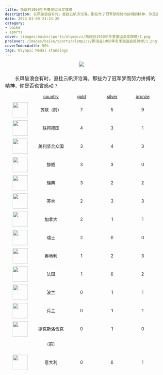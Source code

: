 ```yaml
---
title: 斯阔谷1960年冬季奥运会奖牌榜
description: 长风破浪会有时，直挂云帆济沧海。那些为了冠军梦而努力拼搏的精神，你是否也曾感动？
date: 2022-03-09 21:24:20
category:
- baike
- sports
cover: /images/baike/sports/olympics/斯阔谷1960年冬季奥运会奖牌榜/1.png
preCover: /images/baike/sports/olympics/斯阔谷1960年冬季奥运会奖牌榜/1.png
coverIndexWidth: 50%
tags: Olympic Medal standings
---
```


<div style="text-align: center; " class="mt-20 mb-20">
<img src="/images/baike/sports/olympics/斯阔谷1960年冬季奥运会奖牌榜/1.png" style="">
</div>

<p class="paragraph">长风破浪会有时，直挂云帆济沧海。那些为了冠军梦而努力拼搏的精神，你是否也曾感动？</p>

<div class="item-nation-header">
<div style="width: 150px; "></div><span>country</span><span>gold</span><span>silver</span><span>bronze</span>
</div>
    <div class="item-nation">
    <span><img src="/images/flags/1x1/${item.alpha2Code}.svg" style="width: 50px; "></span>
    <span>苏联（前）</span>
    <span>7</span> <span>5</span> <span>9</span>
    </div>
    <div class="item-nation">
    <span><img src="/images/flags/1x1/de.svg" style="width: 50px; "></span>
    <span>联邦德国</span>
    <span>4</span> <span>3</span> <span>1</span>
    </div>
    <div class="item-nation">
    <span><img src="/images/flags/1x1/us.svg" style="width: 50px; "></span>
    <span>美利坚合众国</span>
    <span>3</span> <span>4</span> <span>3</span>
    </div>
    <div class="item-nation">
    <span><img src="/images/flags/1x1/no.svg" style="width: 50px; "></span>
    <span>挪威</span>
    <span>3</span> <span>3</span> <span>0</span>
    </div>
    <div class="item-nation">
    <span><img src="/images/flags/1x1/se.svg" style="width: 50px; "></span>
    <span>瑞典</span>
    <span>3</span> <span>2</span> <span>2</span>
    </div>
    <div class="item-nation">
    <span><img src="/images/flags/1x1/fi.svg" style="width: 50px; "></span>
    <span>芬兰</span>
    <span>2</span> <span>3</span> <span>3</span>
    </div>
    <div class="item-nation">
    <span><img src="/images/flags/1x1/ca.svg" style="width: 50px; "></span>
    <span>加拿大</span>
    <span>2</span> <span>1</span> <span>1</span>
    </div>
    <div class="item-nation">
    <span><img src="/images/flags/1x1/ch.svg" style="width: 50px; "></span>
    <span>瑞士</span>
    <span>2</span> <span>0</span> <span>0</span>
    </div>
    <div class="item-nation">
    <span><img src="/images/flags/1x1/at.svg" style="width: 50px; "></span>
    <span>奥地利</span>
    <span>1</span> <span>2</span> <span>3</span>
    </div>
    <div class="item-nation">
    <span><img src="/images/flags/1x1/fr.svg" style="width: 50px; "></span>
    <span>法国</span>
    <span>1</span> <span>0</span> <span>2</span>
    </div>
    <div class="item-nation">
    <span><img src="/images/flags/1x1/pl.svg" style="width: 50px; "></span>
    <span>波兰</span>
    <span>0</span> <span>1</span> <span>1</span>
    </div>
    <div class="item-nation">
    <span><img src="/images/flags/1x1/nl.svg" style="width: 50px; "></span>
    <span>荷兰</span>
    <span>0</span> <span>1</span> <span>1</span>
    </div>
    <div class="item-nation">
    <span><img src="/images/flags/1x1/${item.alpha2Code}.svg" style="width: 50px; "></span>
    <span>捷克斯洛伐克（前）</span>
    <span>0</span> <span>1</span> <span>0</span>
    </div>
    <div class="item-nation">
    <span><img src="/images/flags/1x1/it.svg" style="width: 50px; "></span>
    <span>意大利</span>
    <span>0</span> <span>0</span> <span>1</span>
    </div>


<style type="text/css">
.paragraph {
    font-size: 16px;
    text-indent:2em;
    padding-top: 10px;
}
.item-nation-header {
    display: flex;
}

.item-nation-header span {
    display: block;
    width: 150px;
    text-align: center;
    text-decoration: underline;
}

.item-nation {
    display: flex;
    margin-top: 10px;
    line-height: 50px;
}

.item-nation img {

}

.item-nation span{
    display: block;
    width: 150px;
    text-align: center;
}

.md-inner-title {
    text-align: center;
}
</style>
